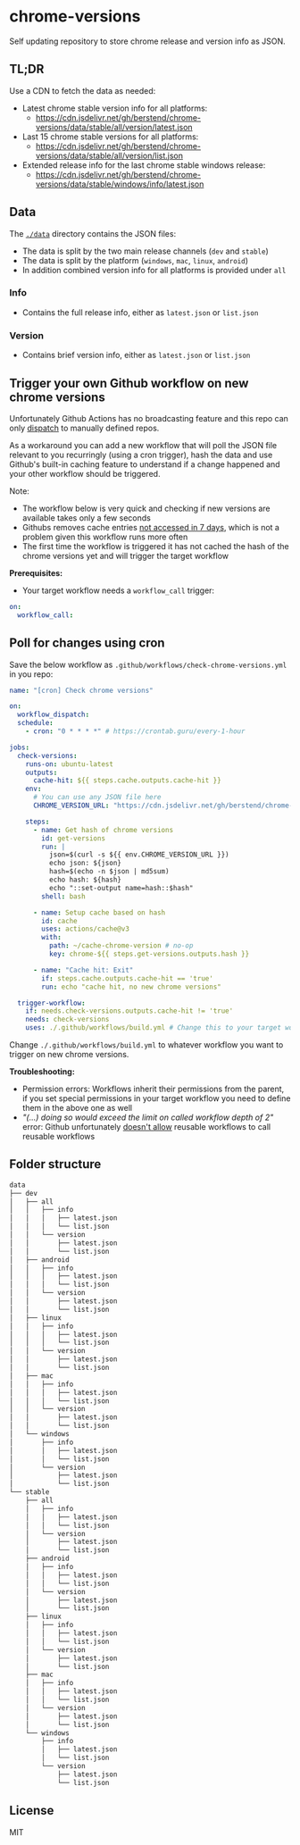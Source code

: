 # chrome-versions

Self updating repository to store chrome release and version info as JSON.

## TL;DR

Use a CDN to fetch the data as needed:

- Latest chrome stable version info for all platforms:
  - https://cdn.jsdelivr.net/gh/berstend/chrome-versions/data/stable/all/version/latest.json
- Last 15 chrome stable versions for all platforms:
  - https://cdn.jsdelivr.net/gh/berstend/chrome-versions/data/stable/all/version/list.json
- Extended release info for the last chrome stable windows release:
  - https://cdn.jsdelivr.net/gh/berstend/chrome-versions/data/stable/windows/info/latest.json

## Data

The [`./data`](./data/) directory contains the JSON files:

- The data is split by the two main release channels (`dev` and `stable`)
- The data is split by the platform (`windows`, `mac`, `linux`, `android`)
- In addition combined version info for all platforms is provided under `all`

### Info

- Contains the full release info, either as `latest.json` or `list.json`

### Version

- Contains brief version info, either as `latest.json` or `list.json`

## Trigger your own Github workflow on new chrome versions

Unfortunately Github Actions has no broadcasting feature and this repo can only [dispatch](https://docs.github.com/en/rest/repos/repos#create-a-repository-dispatch-event) to manually defined repos.

As a workaround you can add a new workflow that will poll the JSON file relevant to you recurringly (using a cron trigger), hash the data and use Github's built-in caching feature to understand if a change happened and your other workflow should be triggered.

Note:

- The workflow below is very quick and checking if new versions are available takes only a few seconds
- Githubs removes cache entries [not accessed in 7 days](https://docs.github.com/en/actions/using-workflows/caching-dependencies-to-speed-up-workflows#usage-limits-and-eviction-policy), which is not a problem given this workflow runs more often
- The first time the workflow is triggered it has not cached the hash of the chrome versions yet and will trigger the target workflow

**Prerequisites:**

- Your target workflow needs a `workflow_call` trigger:

```yaml
on:
  workflow_call:
```

## Poll for changes using cron

Save the below workflow as `.github/workflows/check-chrome-versions.yml` in you repo:

```yaml
name: "[cron] Check chrome versions"

on:
  workflow_dispatch:
  schedule:
    - cron: "0 * * * *" # https://crontab.guru/every-1-hour

jobs:
  check-versions:
    runs-on: ubuntu-latest
    outputs:
      cache-hit: ${{ steps.cache.outputs.cache-hit }}
    env:
      # You can use any JSON file here
      CHROME_VERSION_URL: "https://cdn.jsdelivr.net/gh/berstend/chrome-versions/data/stable/all/version/latest.json"

    steps:
      - name: Get hash of chrome versions
        id: get-versions
        run: |
          json=$(curl -s ${{ env.CHROME_VERSION_URL }})
          echo json: ${json}
          hash=$(echo -n $json | md5sum)
          echo hash: ${hash}
          echo "::set-output name=hash::$hash"
        shell: bash

      - name: Setup cache based on hash
        id: cache
        uses: actions/cache@v3
        with:
          path: ~/cache-chrome-version # no-op
          key: chrome-${{ steps.get-versions.outputs.hash }}

      - name: "Cache hit: Exit"
        if: steps.cache.outputs.cache-hit == 'true'
        run: echo "cache hit, no new chrome versions"

  trigger-workflow:
    if: needs.check-versions.outputs.cache-hit != 'true'
    needs: check-versions
    uses: ./.github/workflows/build.yml # Change this to your target workflow
```

Change `./.github/workflows/build.yml` to whatever workflow you want to trigger on new chrome versions.

**Troubleshooting:**

- Permission errors: Workflows inherit their permissions from the parent, if you set special permissions in your target workflow you need to define them in the above one as well
- _"(...) doing so would exceed the limit on called workflow depth of 2"_ error: Github unfortunately [doesn't allow](https://docs.github.com/en/actions/using-workflows/reusing-workflows#limitations) reusable workflows to call reusable workflows

## Folder structure

```bash
data
├── dev
│   ├── all
│   │   ├── info
│   │   │   ├── latest.json
│   │   │   └── list.json
│   │   └── version
│   │       ├── latest.json
│   │       └── list.json
│   ├── android
│   │   ├── info
│   │   │   ├── latest.json
│   │   │   └── list.json
│   │   └── version
│   │       ├── latest.json
│   │       └── list.json
│   ├── linux
│   │   ├── info
│   │   │   ├── latest.json
│   │   │   └── list.json
│   │   └── version
│   │       ├── latest.json
│   │       └── list.json
│   ├── mac
│   │   ├── info
│   │   │   ├── latest.json
│   │   │   └── list.json
│   │   └── version
│   │       ├── latest.json
│   │       └── list.json
│   └── windows
│       ├── info
│       │   ├── latest.json
│       │   └── list.json
│       └── version
│           ├── latest.json
│           └── list.json
└── stable
    ├── all
    │   ├── info
    │   │   ├── latest.json
    │   │   └── list.json
    │   └── version
    │       ├── latest.json
    │       └── list.json
    ├── android
    │   ├── info
    │   │   ├── latest.json
    │   │   └── list.json
    │   └── version
    │       ├── latest.json
    │       └── list.json
    ├── linux
    │   ├── info
    │   │   ├── latest.json
    │   │   └── list.json
    │   └── version
    │       ├── latest.json
    │       └── list.json
    ├── mac
    │   ├── info
    │   │   ├── latest.json
    │   │   └── list.json
    │   └── version
    │       ├── latest.json
    │       └── list.json
    └── windows
        ├── info
        │   ├── latest.json
        │   └── list.json
        └── version
            ├── latest.json
            └── list.json
```

## License

MIT
